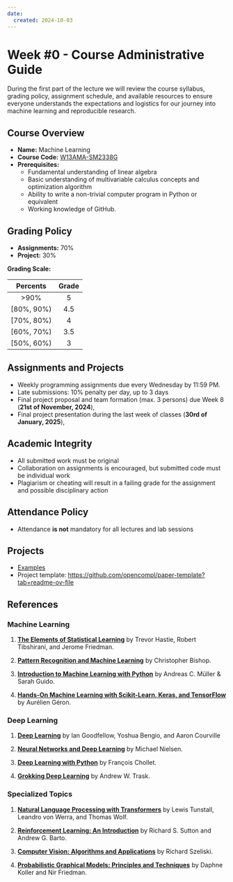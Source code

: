 ```yaml
---
date:
  created: 2024-10-03
---
```


# Week #0 - Course Administrative Guide

During the first part of the lecture we will review the course syllabus, grading policy, assignment schedule, and available resources to ensure everyone understands the expectations and logistics for our journey into machine learning and reproducible research.
<!-- more -->

## Course Overview

- **Name:** Machine Learning
- **Course Code:** [W13AMA-SM2338G](https://wmat.pwr.edu.pl/fcp/kGBUKOQtTKlQhbx08SlkTVwJQX2o8DAoHNiwFE1xVSHhTFVZpCFghUHcKVigEQUw/46/public/doc/dziekanat/plany_programy/2023_2024/aman/machine_learning.pdf)
- **Prerequisites:**
    - Fundamental understanding of linear algebra
    - Basic understanding of multivariable calculus concepts and optimization algorithm
    - Ability to write a non-trivial computer program in Python or equivalent
    - Working knowledge of GitHub.

## Grading Policy

- **Assignments:** 70%
- **Project:** 30%


**Grading Scale:**

| **Percents**    | **Grade**    |
|:---------------:|:------------:|
|   >90%          | 5            |
| [80%, 90%)      | 4.5          |
| [70%, 80%)      | 4            |
| [60%, 70%)      | 3.5          |
| [50%, 60%)      | 3            |

## Assignments and Projects

- Weekly programming assignments due every Wednesday by 11:59 PM.
- Late submissions: 10% penalty per day, up to 3 days
- Final project proposal and team formation (max. 3 persons) due Week 8 (**21st of November, 2024**),
- Final project presentation during the last week of classes (**30rd of January, 2025**),

## Academic Integrity

- All submitted work must be original
- Collaboration on assignments is encouraged, but submitted code must be individual work
- Plagiarism or cheating will result in a failing grade for the assignment and possible disciplinary action

## Attendance Policy

- Attendance **is not** mandatory for all lectures and lab sessions


## Projects
- [Examples](https://cs230.stanford.edu/past-projects/)
- Project template:  <https://github.com/opencompl/paper-template?tab=readme-ov-file>


## References

### Machine Learning

1. **[The Elements of Statistical Learning](https://web.stanford.edu/~hastie/ElemStatLearn/)** by Trevor Hastie, Robert Tibshirani, and Jerome Friedman.

2. **[Pattern Recognition and Machine Learning](https://www.microsoft.com/en-us/research/uploads/prod/2006/01/Bishop-Pattern-Recognition-and-Machine-Learning-2006.pdf)** by Christopher Bishop.

3. **[Introduction to Machine Learning with Python](https://www.oreilly.com/library/view/introduction-to-machine/9781449369880/)** by Andreas C. Müller & Sarah Guido.

4. **[Hands-On Machine Learning with Scikit-Learn, Keras, and TensorFlow](https://www.oreilly.com/library/view/hands-on-machine-learning/9781492032632/)** by Aurélien Géron.


### Deep Learning

1. **[Deep Learning](https://www.deeplearningbook.org/)** by Ian Goodfellow, Yoshua Bengio, and Aaron Courville

2. **[Neural Networks and Deep Learning](http://neuralnetworksanddeeplearning.com/)** by Michael Nielsen.

3. **[Deep Learning with Python](https://www.manning.com/books/deep-learning-with-python)** by François Chollet.

4. **[Grokking Deep Learning](https://www.manning.com/books/grokking-deep-learning)** by Andrew W. Trask.

### Specialized Topics

1. **[Natural Language Processing with Transformers](https://www.oreilly.com/library/view/natural-language-processing/9781098136789/)** by Lewis Tunstall, Leandro von Werra, and Thomas Wolf.

2. **[Reinforcement Learning: An Introduction](http://incompleteideas.net/book/the-book-2nd.html)** by Richard S. Sutton and Andrew G. Barto.

3. **[Computer Vision: Algorithms and Applications](https://szeliski.org/Book/)** by Richard Szeliski. 

4. **[Probabilistic Graphical Models: Principles and Techniques](https://mitpress.mit.edu/books/probabilistic-graphical-models)** by Daphne Koller and Nir Friedman. 